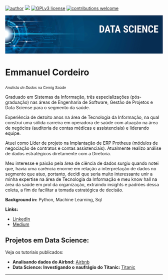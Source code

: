 [![author](https://img.shields.io/badge/authore-ecordeiro-red.svg)](https://www.linkedin.com/in/emmanuelcordeiro/) [![](https://img.shields.io/badge/python-3.7+-blue.svg)](https://www.python.org/downloads/release/python-365/) [![GPLv3 license](https://img.shields.io/badge/License-GPLv3-blue.svg)](http://perso.crans.org/besson/LICENSE.html) [![contributions welcome](https://img.shields.io/badge/contributions-welcome-brightgreen.svg?style=flat)](https://github.com/ecordeiro/data_science/issues)

<p align="center">
  <img src="banner.png" >
</p>

# Emmanuel Cordeiro
<sub>*Analista de Dados* na Cemig Saúde</sub>

Graduado em Sistemas da Informação, três especializações (pós-graduação) nas áreas de Engenharia de Software, Gestão de Projetos e Data Sciense para o segmento da saúde.

Experiência de dezoito anos na área de Tecnologia da Informação, na qual construí uma sólida carreira em operadora de saúde com atuação na área de negócios (auditoria de contas médicas e assistenciais) e liderando equipe.

Atuei como Líder de projeto na Implantação de ERP Protheus (módulos de negociação de contratos e contas assistenciais). Atualmente realizo análise de dados estratégicos diretamente com a Diretoria.

Meu interesse e paixão pela área de ciência de dados surgiu quando notei que, havia uma carência enorme em relação a interpretação de dados no segmento que atuo, portanto, decidi que seria muito interessante unir a minha expertise na área de Tecnologia da Informação e meu know hall na área da saúde em prol da organização, extraindo insights e padrões dessa coleta, a fim de facilitar a tomada estratégica de decisão.

**Background in:** Python, Machine Learning, Sql

**Links:**
* [LinkedIn](https://www.linkedin.com/in/emmanuelcordeiro/)
* [Medium](https://medium.com/@ecordeiro)


## Projetos em Data Science:
Veja os tutoriais publicados:

* **Analisando dados do Airbnd:** <a href=https://github.com/ecordeiro/data_science/blob/main/Analisando_os_Dados_do_Airbnb_Bruxelas.ipynb>Airbnb</a>
* **Data Science: Investigando o naufrágio do Titanic:** <a href=https://github.com/ecordeiro/data_science/blob/main/Titanic.ipynb>Titanic</a>





---





